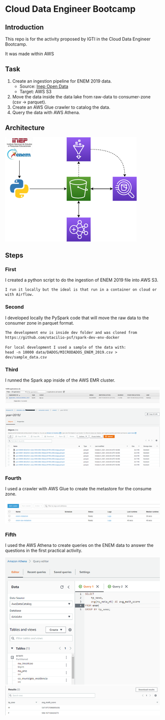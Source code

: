 # Cloud Data Engineer Bootcamp

## Introduction

This repo is for the activity proposed by IGTI in the Cloud Data Engineer Bootcamp.

It was made within AWS

## Task

1. Create an ingestion pipeline for ENEM 2019 data.
    * Source: [Inep Open Data](https://www.gov.br/inep/pt-br/acesso-a-informacao/dados-abertos/microdados/enem)
    * Target: AWS S3
2. Move the data inside the data lake from raw-data to consumer-zone (csv -> parquet).
3. Create an AWS Glue crawler to catalog the data.
4. Query the data with AWS Athena.

## Architecture

![Architecture](.attachment/architecture.drawio.png "Architecture")

## Steps

### First

I created a python script to do the ingestion of ENEM 2019 file into AWS S3.

    I run it locally but the ideal is that run in a container on cloud or with Airflow.

### Second

I developed locally the PySpark code that will move the raw data to the consumer zone in parquet format.

    The development env is inside dev folder and was cloned from https://github.com/otacilio-psf/spark-dev-env-docker

    For local development I used a sample of the data with:
    head -n 10000 data/DADOS/MICRODADOS_ENEM_2019.csv > dev/sample_data.csv

### Third

I runned the Spark app inside of the AWS EMR cluster.

![Spark result](.attachment/spark-app-result.png "Spark result")

![S3 Result](.attachment/spark-app-result-s3.png "S3 Result")

### Fourth

I used a crawler with AWS Glue to create the metastore for the consume zone.

![Glue crawler](.attachment/glue-crawler.png "Glue crawler")

### Fifth

I used the AWS Athena to create queries on the ENEM data to answer the questions in the first practical activity.

![Athena Queries](.attachment/athena-result.png "Athena Queries")
![Athena Queries](.attachment/athena-result2.png "Athena Queries")